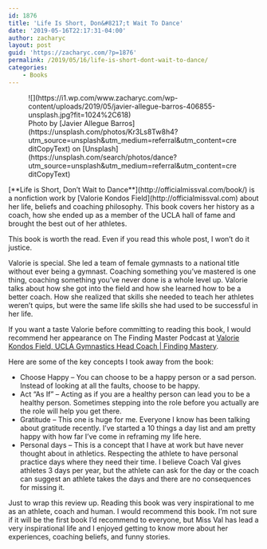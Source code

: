 ```yaml
---
id: 1876
title: 'Life Is Short, Don&#8217;t Wait To Dance'
date: '2019-05-16T22:17:31-04:00'
author: zacharyc
layout: post
guid: 'https://zacharyc.com/?p=1876'
permalink: /2019/05/16/life-is-short-dont-wait-to-dance/
categories:
    - Books
---
```


<figure class="wp-block-image">![](https://i1.wp.com/www.zacharyc.com/wp-content/uploads/2019/05/javier-allegue-barros-406855-unsplash.jpg?fit=1024%2C618)<figcaption>Photo by [Javier Allegue Barros](https://unsplash.com/photos/Kr3Ls8Tw8h4?utm_source=unsplash&utm_medium=referral&utm_content=creditCopyText) on [Unsplash](https://unsplash.com/search/photos/dance?utm_source=unsplash&utm_medium=referral&utm_content=creditCopyText)</figcaption></figure>[**Life is Short, Don’t Wait to Dance**](http://officialmissval.com/book/) is a nonfiction work by [Valorie Kondos Field](http://officialmissval.com) about her life, beliefs and coaching philosophy. This book covers her history as a coach, how she ended up as a member of the UCLA hall of fame and brought the best out of her athletes.

This book is worth the read. Even if you read this whole post, I won’t do it justice.

Valorie is special. She led a team of female gymnasts to a national title without ever being a gymnast. Coaching something you’ve mastered is one thing, coaching something you’ve never done is a whole level up. Valorie talks about how she got into the field and how she learned how to be a better coach. How she realized that skills she needed to teach her athletes weren’t quips, but were the same life skills she had used to be successful in her life.

If you want a taste Valorie before committing to reading this book, I would recommend her appearance on The Finding Master Podcast at [Valorie Kondos Field, UCLA Gymnastics Head Coach | Finding Mastery](https://findingmastery.net/valorie-kondos-field/).

Here are some of the key concepts I took away from the book:

- Choose Happy – You can choose to be a happy person or a sad person. Instead of looking at all the faults, choose to be happy.
- Act “As If” – Acting as if you are a healthy person can lead you to be a healthy person. Sometimes stepping into the role before you actually are the role will help you get there.
- Gratitude – This one is huge for me. Everyone I know has been talking about gratitude recently. I’ve started a 10 things a day list and am pretty happy with how far I’ve come in reframing my life here.
- Personal days – This is a concept that I have at work but have never thought about in athletics. Respecting the athlete to have personal practice days where they need their time. I believe Coach Val gives athletes 3 days per year, but the athlete can ask for the day or the coach can suggest an athlete takes the days and there are no consequences for missing it.

Just to wrap this review up. Reading this book was very inspirational to me as an athlete, coach and human. I would recommend this book. I’m not sure if it will be the first book I’d recommend to everyone, but Miss Val has lead a very inspirational life and I enjoyed getting to know more about her experiences, coaching beliefs, and funny stories.